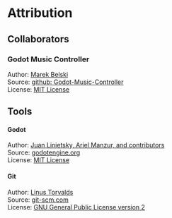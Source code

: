 # Attribution
## Collaborators

### Godot Music Controller
Author: [Marek Belski](https://github.com/Maaack/Godot-Music-Controller/graphs/contributors)  
Source: [github: Godot-Music-Controller](https://github.com/Maaack/Godot-Music-Controller)  
License: [MIT License](LICENSE.txt)  

## Tools
#### Godot
Author: [Juan Linietsky, Ariel Manzur, and contributors](https://godotengine.org/contact)  
Source: [godotengine.org](https://godotengine.org/)  
License: [MIT License](https://github.com/godotengine/godot/blob/master/LICENSE.txt) 

#### Git
Author: [Linus Torvalds](https://github.com/torvalds)  
Source: [git-scm.com](https://git-scm.com/downloads)  
License: [GNU General Public License version 2](https://opensource.org/licenses/GPL-2.0)